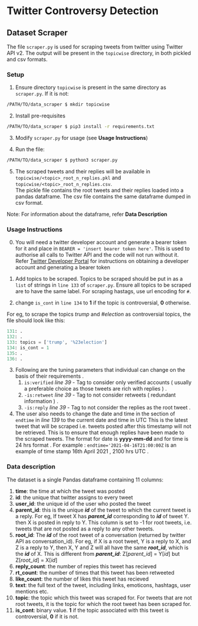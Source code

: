 # Twitter Controversy Detection
## Dataset Scraper

The file `scraper.py` is used for scraping tweets from twitter using Twitter API v2. The output will be present in the `topicwise` directory, in both pickled and csv formats.<br>

### Setup
1. Ensure directory `topicwise` is present in the same directory as `scraper.py`. If it is not:

```bash
/PATH/TO/data_scraper $ mkdir topicwise
```

2. Install pre-requisites
```bash
/PATH/TO/data_scraper $ pip3 install -r requirements.txt
```

3. Modify `scraper.py` for usage (see **Usage Instructions**)

4. Run the file:

```bash
/PATH/TO/data_scraper $ python3 scraper.py
```

5. The scraped tweets and their replies will be available in `topicwise/<topic>_root_n_replies.pkl` and `topicwise/<topic>_root_n_replies.csv`.<br>
The pickle file contains the root tweets and their replies loaded into a pandas dataframe. The csv file contains the same dataframe dumped in csv format. 

Note: For information about the dataframe, refer **Data Description**

### Usage Instructions
0. You will need a twitter developer account and generate a bearer token for it and place in `BEARER = 'insert bearer token here'`. This is used to authorise all calls to Twitter API and the code will not run without it. Refer [Twitter Developer Portal](developer.twitter.com) for instructions on obtaining a developer account and generating a bearer token
  
1. Add topics to be scraped. Topics to be scraped should be put in as a `list` of strings in `line 133` of `scraper.py`. Ensure all topics to be scraped are to have the same label. For scraping hastags, use url encoding for `#`.

2. change `is_cont` in `line 134` to **1** if the topic is controversial, **0** otherwise. <br>

 For eg, to scrape the topics *trump* and *#election* as controversial topics, the file should look like this:
```py
131: .
132: .
133: topics = ['trump', '%23election']
134: is_cont = 1
135: .
136: .
```
3. Following are the tuning parameters that individual can change on the basis of their requirements . 
   1. ``` is:verified ``` _line 39_ - Tag to consider only verified accounts ( usually a preferable choice as those tweets are rich with replies ) . 
   2. ``` -is:retweet ``` _line 39_ - Tag to not consider retweets ( redundant information ) .
   3. ``` -is:reply ``` _line 39_ - Tag to not consider the replies as the root tweet . 
  4. The user also needs to change the date and time in the section of ``` endtime ``` in _line 139_ to the current date and time in UTC This is the latest tweet that will be scraped i.e. tweets posted after this timestamp will not be retrieved. This is to ensure that enough replies have been made to the scraped tweets. The format for date is **yyyy-mm-dd** and for time is 24 hrs format .  For example : 
   ``` endtime='2021-04-16T21:00:00Z ``` is an example of time stamp 16th April 2021 , 2100 hrs UTC .  
### Data description

The dataset is a single Pandas dataframe containing 11 columns:
1. **time**: the time at which the tweet was posted
1. **id**: the unique that twitter assigns to every tweet
1. **user_id**: the unique id of the user who posted the tweet
1. **parent_id**: this is the unique ***id*** of the tweet to which the current tweet is a reply. For eg, If tweet X has ***parent_id*** corresponding to ***id*** of tweet Y. then X is posted in reply to Y. This column is set to -1 for root tweets, i.e. tweets that are not posted as a reply to any other tweets.
1. **root_id**: The ***id*** of the root tweet of a conversation (returned by twitter API as conversation_id). For eg, if X is a root tweet, Y is a reply to X, and Z is a reply to Y, then X, Y and Z will all have the same ***root_id***, which is the ***id*** of X. This is different from ***parent_id***: Z[*parent_id*] = Y[*id*] but Z[*root_id*] = X[*id*]
1. **reply_count**: the number of repies this tweet has recieved
1. **rt_count**: the number of times that this tweet has been retweeted
1. **like_count**: the number of likes this tweet has recieved
1. **text**: the full text of the tweet, including links, emoticons, hashtags, user mentions etc.
1. **topic**: the topic which this tweet was scraped for. For tweets that are not root tweets, it is the topic for which the root tweet has been scraped for.
1. **is_cont**: binary value. **1** if the topic associated with this tweet is controversial, **0** if it is not. 






